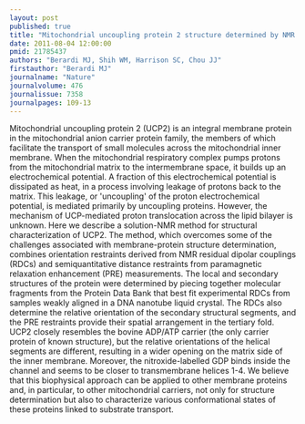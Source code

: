 ```yaml
---
layout: post
published: true
title: "Mitochondrial uncoupling protein 2 structure determined by NMR molecular fragment searching."
date: 2011-08-04 12:00:00
pmid: 21785437
authors: "Berardi MJ, Shih WM, Harrison SC, Chou JJ"
firstauthor: "Berardi MJ"
journalname: "Nature"
journalvolume: 476
journalissue: 7358
journalpages: 109-13
---
```


Mitochondrial uncoupling protein 2 (UCP2) is an integral membrane protein in the mitochondrial anion carrier protein family, the members of which facilitate the transport of small molecules across the mitochondrial inner membrane. When the mitochondrial respiratory complex pumps protons from the mitochondrial matrix to the intermembrane space, it builds up an electrochemical potential. A fraction of this electrochemical potential is dissipated as heat, in a process involving leakage of protons back to the matrix. This leakage, or 'uncoupling' of the proton electrochemical potential, is mediated primarily by uncoupling proteins. However, the mechanism of UCP-mediated proton translocation across the lipid bilayer is unknown. Here we describe a solution-NMR method for structural characterization of UCP2. The method, which overcomes some of the challenges associated with membrane-protein structure determination, combines orientation restraints derived from NMR residual dipolar couplings (RDCs) and semiquantitative distance restraints from paramagnetic relaxation enhancement (PRE) measurements. The local and secondary structures of the protein were determined by piecing together molecular fragments from the Protein Data Bank that best fit experimental RDCs from samples weakly aligned in a DNA nanotube liquid crystal. The RDCs also determine the relative orientation of the secondary structural segments, and the PRE restraints provide their spatial arrangement in the tertiary fold. UCP2 closely resembles the bovine ADP/ATP carrier (the only carrier protein of known structure), but the relative orientations of the helical segments are different, resulting in a wider opening on the matrix side of the inner membrane. Moreover, the nitroxide-labelled GDP binds inside the channel and seems to be closer to transmembrane helices 1-4. We believe that this biophysical approach can be applied to other membrane proteins and, in particular, to other mitochondrial carriers, not only for structure determination but also to characterize various conformational states of these proteins linked to substrate transport.

